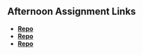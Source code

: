 ## Afternoon Assignment Links

* **[Repo](https://github.com/MarkKuzne/scoreboard)**
* **[Repo](https://github.com/MarkKuzne/swarm-game)**
* **[Repo](https://github.com/MarkKuzne/bossMonster)**
